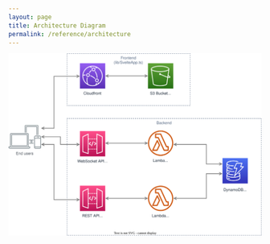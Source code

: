 ```yaml
---
layout: page
title: Architecture Diagram
permalink: /reference/architecture
---
```


![architecture diagram](./images/Guesstimator.drawio.svg)
